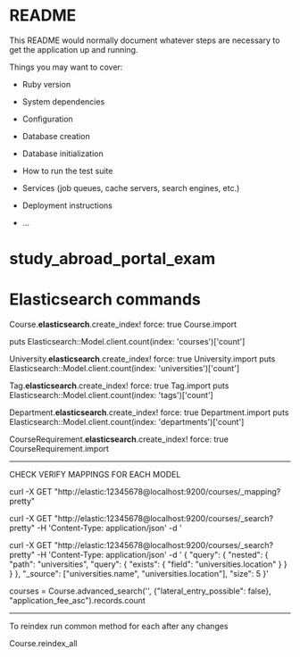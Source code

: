 # README

This README would normally document whatever steps are necessary to get the
application up and running.

Things you may want to cover:

* Ruby version

* System dependencies

* Configuration

* Database creation

* Database initialization

* How to run the test suite

* Services (job queues, cache servers, search engines, etc.)

* Deployment instructions

* ...
# study_abroad_portal_exam


#  Elasticsearch commands
Course.__elasticsearch__.create_index! force: true
Course.import

puts Elasticsearch::Model.client.count(index: 'courses')['count']



University.__elasticsearch__.create_index! force: true
University.import
puts Elasticsearch::Model.client.count(index: 'universities')['count']



Tag.__elasticsearch__.create_index! force: true
Tag.import
puts Elasticsearch::Model.client.count(index: 'tags')['count']


Department.__elasticsearch__.create_index! force: true
Department.import
puts Elasticsearch::Model.client.count(index: 'departments')['count']


CourseRequirement.__elasticsearch__.create_index! force: true
CourseRequirement.import

-------
CHECK VERIFY MAPPINGS FOR EACH MODEL

curl -X GET "http://elastic:12345678@localhost:9200/courses/_mapping?pretty"

 curl -X GET "http://elastic:12345678@localhost:9200/courses/_search?pretty" -H 'Content-Type: application/json' -d '


curl -X GET "http://elastic:12345678@localhost:9200/courses/_search?pretty" -H 'Content-Type: application/json' -d '
{
  "query": {
    "nested": {
      "path": "universities",
      "query": {
        "exists": { "field": "universities.location" }
      }
    }
  },
  "_source": ["universities.name", "universities.location"],
  "size": 5
}'



courses = Course.advanced_search('', {"lateral_entry_possible": false}, "application_fee_asc").records.count


-----
To reindex
run common method for each after any changes

Course.reindex_all